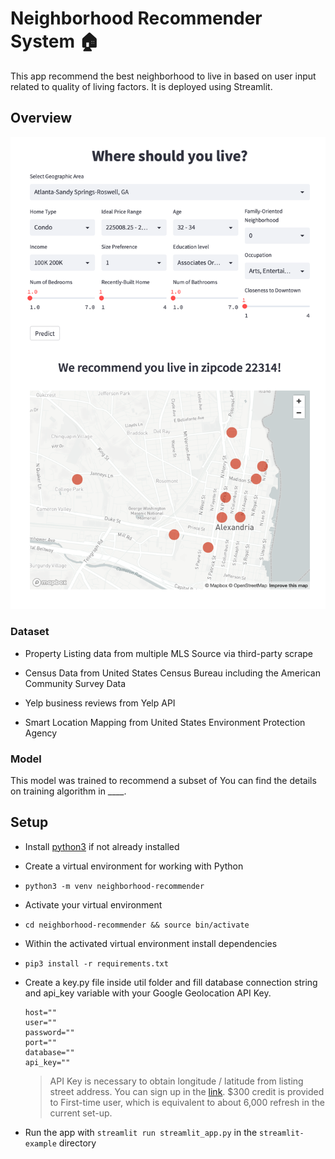 
# Neighborhood Recommender System :house:

This app recommend the best neighborhood to live in based on user input related to quality of living factors. It is deployed using Streamlit.

## Overview

  ![Example](/image/example.png)
 

### Dataset

- Property Listing data from multiple MLS Source via third-party scrape

- Census Data from United States Census Bureau including the American Community Survey Data

- Yelp business reviews from Yelp API

- Smart Location Mapping from United States Environment Protection Agency

### Model

This model was trained to recommend a subset of You can find the details on training algorithm in ____.

  
  

## Setup

  

- Install [python3](https://www.python.org/downloads/) if not already installed

- Create a virtual environment for working with Python

- `python3 -m venv neighborhood-recommender`

- Activate your virtual environment

- `cd neighborhood-recommender && source bin/activate`

- Within the activated virtual environment install dependencies

- `pip3 install -r requirements.txt`

- Create a key.py file inside util folder and fill database connection string and api_key variable with your Google Geolocation API Key.
  ```
  host=""
  user=""
  password=""
  port=""
  database=""
  api_key=""
  ```

	> API Key is necessary to obtain longitude / latitude from listing street address. You can sign up in the [link](https://developers.google.com/maps/documentation/geolocation/overview). $300 credit is provided to First-time user, which is equivalent to about 6,000 refresh in the current set-up.

- Run the app with `streamlit run streamlit_app.py` in the `streamlit-example` directory
